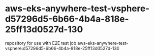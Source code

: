 # aws-eks-anywhere-test-vsphere-d57296d5-6b66-4b4a-818e-25ff13d0527d-130
repository for use with E2E test job aws-eks-anywhere-test-vsphere:d57296d5-6b66-4b4a-818e-25ff13d0527d-130

